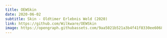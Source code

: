 ```yaml
---
title: OEWSkin
date: 2020-06-02
subtitle: Skin - Oldtimer Erlebnis Weld (2020)
link: https://github.com/Wilkware/OEWSkin
image: https://opengraph.githubassets.com/9aa5021b521a3b4f41f8330ee6068c103e2a281efb71fb3123073332d9c2e85b/Wilkware/OEWSkin
---
```


